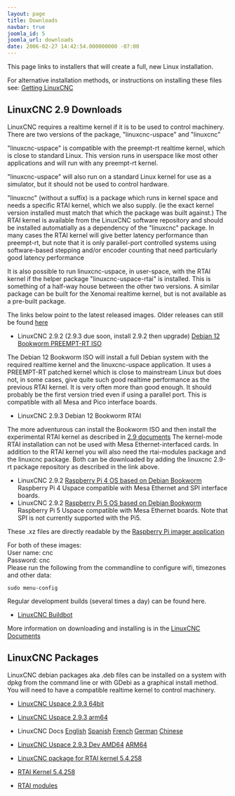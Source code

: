 ```yaml
---
layout: page
title: Downloads
navbar: true
joomla_id: 5
joomla_url: downloads
date: 2006-02-27 14:42:54.000000000 -07:00
---
```


This page links to installers that will create a full, new Linux
installation.

For alternative installation methods, or instructions on installing these
files see: 
[Getting LinuxCNC](http://linuxcnc.org/docs/stable/html/getting-started/getting-linuxcnc.html)

## LinuxCNC 2.9 Downloads

LinuxCNC requires a realtime kernel if it is to be used to control machinery. 
There are two versions of the package, "linuxcnc-uspace" and "linuxcnc"

"linuxcnc-uspace" is compatible with the preempt-rt realtime kernel, which
is close to standard Linux. This version runs in userspace like most
other applications and will run with any preempt-rt kernel. 

"linuxcnc-uspace" will also run on a standard Linux kernel for use as a
simulator, but it should not be used to control hardware. 

"linuxcnc" (without a suffix) is a package which runs in kernel space 
and needs a specific RTAI kernel, which we also supply. (ie the exact
kernel version installed must match that which the package was built
against.) The RTAI kernel is available from the LinuxCNC software repository
and should be installed automatially as a dependency of the "linuxcnc" package.
In many cases the RTAI kernel will give better latency performance than
preempt-rt, but note that it is only parallel-port controlled systems
using software-based  stepping and/or encoder counting that need particularly
good latency performance 

It is also possible to run linuxcnc-uspace, in user-space, with the RTAI
kernel if the helper package "linuxcnc-uspace-rtai" is installed. This is
something of a half-way house between the other two versions. A similar
package can be built for the Xenomai realtime kernel, but is not available
as a pre-built package. 

The links below point to the latest released images. Older releases can still be
found [here](https://www.linuxcnc.org/iso/)

* LinuxCNC 2.9.2 (2.9.3 due soon, install 2.9.2 then upgrade)  [Debian 12 Bookworm PREEMPT-RT ISO](https://www.linuxcnc.org/iso/linuxcnc_2.9.2-amd64.hybrid.iso)

The Debian 12 Bookworm ISO will install a full Debian system with the required
realtime kernel and the linuxcnc-uspace application. It uses a PREEMPT-RT
patched kernel  which is close to mainstream Linux but does not, in some
cases, give quite such good realtime performance as the previous RTAI
kernel. It is very often more than good enough. It should probably be
the first version tried even if using a parallel port.
This is compatible with all Mesa and Pico interface boards.

* LinuxCNC 2.9.3 Debian 12 Bookworm RTAI

The more adventurous can install the Bookworm ISO and then install the
experimental RTAI kernel as described in 
[2.9 documents](http://linuxcnc.org/docs/2.9/html/getting-started/getting-linuxcnc.html#cha:Installing-RTAI)
The kernel-mode RTAI installation can not be used with Mesa Ethernet-interfaced cards.
In addition to the RTAI kernel you will also need the rtai-modules package and the linuxcnc package. Both can
be downloaded by adding the linuxcnc 2.9-rt package repository as described in the link above. 


* LinuxCNC 2.9.2 [Raspberry Pi 4 OS based on Debian Bookworm](https://www.linuxcnc.org/iso/rpi-4-debian-bookworm-6.1.54-rt15-arm64-ext4-2023-11-17-1731.img.xz)
Raspberry Pi 4 Uspace compatible with Mesa Ethernet and SPI interface boards.
* LinuxCNC 2.9.2 [Raspberry Pi 5 OS based on Debian Bookworm](https://www.linuxcnc.org/iso/rpi-5-debian-bookworm-6.1.61-rt15-arm64-ext4-2023-11-17-1520.img.xz)
Raspberry Pi 5 Uspace compatible with Mesa Ethernet boards. Note that SPI is not currently supported with the Pi5.

These .xz files are directly readable by the [Raspberry Pi imager application](https://www.raspberrypi.com/software/)

For both of these images:  
User name: cnc  
Password: cnc  
Please run the following from the commandline to configure wifi, timezones and other data:  
```
sudo menu-config
```

Regular development builds (several times a day) can be found here. 
* [LinuxCNC Buildbot](http://buildbot.linuxcnc.org/)

More information on downloading and installing is in the
[LinuxCNC Documents](http://linuxcnc.org/docs/stable/html/getting-started/getting-linuxcnc.html)


## LinuxCNC Packages

LinuxCNC debian packages aka .deb files can be installed on a system with dpkg
from the command line or with GDebi as a graphical install method. You will need
to have a compatible realtime kernel to control machinery.

* [LinuxCNC Uspace 2.9.3 64bit](https://www.linuxcnc.org/dists/bookworm/2.9-uspace/binary-amd64/linuxcnc-uspace_2.9.2_amd64.deb)
* [LinuxCNC Uspace 2.9.3 arm64](https://www.linuxcnc.org/dists/bookworm/2.9-uspace/binary-arm64/linuxcnc-uspace_2.9.2_arm64.deb)
* LinuxCNC Docs [English](https://www.linuxcnc.org/dists/bookworm/2.9-uspace/binary-all/linuxcnc-doc-en_2.9.2_all.deb) [Spanish](https://www.linuxcnc.org/dists/bookworm/2.9-uspace/binary-all/linuxcnc-doc-es_2.9.2_all.deb) [French](https://www.linuxcnc.org/dists/bookworm/2.9-uspace/binary-all/linuxcnc-doc-fr_2.9.2_all.deb) [German](https://www.linuxcnc.org/dists/bookworm/2.9-uspace/binary-all/linuxcnc-doc-de_2.9.3_all.deb) [Chinese](https://www.linuxcnc.org/dists/bookworm/2.9-uspace/binary-all/linuxcnc-doc-zh-cn_2.9.2_all.deb)
* [LinuxCNC Uspace 2.9.3 Dev AMD64](https://www.linuxcnc.org/dists/bookworm/2.9-uspace/binary-amd64/linuxcnc-uspace-dev_2.9.2_amd64.deb) [ARM64](https://www.linuxcnc.org/dists/bookworm/2.9-uspace/binary-arm64/linuxcnc-uspace-dev_2.9.3_arm64.deb)

* [LinuxCNC package for RTAI kernel 5.4.258](https://www.linuxcnc.org/dists/bookworm/2.9-rt/binary-amd64/linuxcnc_2.9.3_amd64.deb)
* [RTAI Kernel 5.4.258](https://www.linuxcnc.org/dists/bookworm/base/binary-amd64/linux-image-5.4.258-rtai-amd64_5.4.258-rtai-amd64-2_amd64.deb)
* [RTAI modules](https://www.linuxcnc.org/dists/bookworm/base/binary-amd64/rtai-modules-5.4.258_5.3.3-linuxcnc-delta_amd64.deb)

